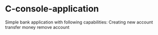 # C-console-application
Simple bank application with following capabilities:
Creating new account
transfer money
remove account


